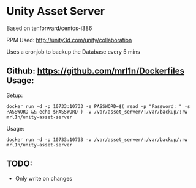 Unity Asset Server
===========

Based on tenforward/centos-i386

RPM Used: http://unity3d.com/unity/collaboration

Uses a cronjob to backup the Database every 5 mins

Github: https://github.com/mrl1n/Dockerfiles
Usage:
-----------

Setup:
```
docker run -d -p 10733:10733 -e PASSWORD=$( read -p "Password: " -s PASSWORD && echo $PASSWORD ) -v /var/asset_server/:/var/backup/:rw mrl1n/unity-asset-server
```
Usage:
```
docker run -d -p 10733:10733 -v /var/asset_server/:/var/backup/:rw mrl1n/unity-asset-server
```

TODO:
-----------

- Only write on changes

